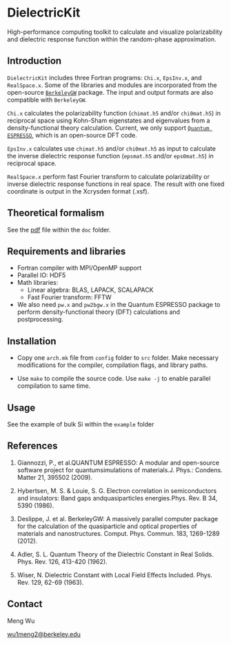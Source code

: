 # DielectricKit

High-performance computing toolkit to calculate and visualize polarizability and
dielectric response function within the random-phase approximation.

## Introduction

`DielectricKit` includes three Fortran programs: `Chi.x`, `EpsInv.x`, and `RealSpace.x`. Some of the libraries and modules are
incorporated from the open-source [`BerkeleyGW`](https://berkeleygw.org) package. The input and output formats are also compatible
with `BerkeleyGW`.

`Chi.x` calculates the polarizability function (`chimat.h5` and/or `chi0mat.h5`) in reciprocal space using Kohn-Sham eigenstates and eigenvalues from a density-functional
theory calculation. Current, we only support [`Quantum ESPRESSO`](https://www.quantum-espresso.org), which is an open-source DFT code.

`EpsInv.x` calculates use `chimat.h5` and/or `chi0mat.h5` as input to calculate the inverse dielectric response function (`epsmat.h5` and/or `eps0mat.h5`) in reciprocal space.

`RealSpace.x` perform fast Fourier transform to calculate polarizability or inverse dielectric response functions in real space. The result with one fixed coordinate is output in the Xcrysden format (.xsf).

## Theoretical formalism

See the [pdf](/doc/formalism.pdf) file within the `doc` folder.

## Requirements and libraries

* Fortran compiler with MPI/OpenMP support
* Parallel IO: HDF5
* Math libraries:
  * Linear algebra: BLAS, LAPACK, SCALAPACK
  * Fast Fourier transform: FFTW
* We also need `pw.x` and `pw2bgw.x` in the Quantum ESPRESSO package to perform density-functional theory (DFT) calculations and postprocessing.

## Installation

* Copy one `arch.mk` file from `config` folder to `src` folder. Make necessary modifications for the compiler, compilation flags, and library paths.

* Use `make` to compile the source code.  Use `make -j` to enable parallel compilation to same time.

## Usage

See the example of bulk Si within the `example` folder

## References

1. Giannozzi, P., et al.QUANTUM ESPRESSO: A modular and open-source software project for quantumsimulations of materials.J. Phys.: Condens. Matter 21, 395502 (2009).

2. Hybertsen, M. S. & Louie, S. G. Electron correlation in semiconductors and insulators: Band gaps andquasiparticles energies.Phys. Rev. B 34, 5390 (1986).

3. Deslippe, J. et al. BerkeleyGW: A massively parallel computer package for the calculation of the quasiparticle and optical properties of materials and nanostructures. Comput. Phys. Commun. 183, 1269-1289 (2012).

4. Adler, S. L. Quantum Theory of the Dielectric Constant in Real Solids. Phys. Rev. 126, 413-420 (1962).

5. Wiser, N. Dielectric Constant with Local Field Effects Included. Phys. Rev. 129, 62-69 (1963).

## Contact

Meng Wu

wu1meng2@berkeley.edu
